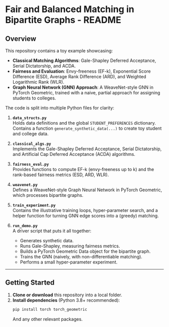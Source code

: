 # Fair and Balanced Matching in Bipartite Graphs - README

## Overview

This repository contains a toy example showcasing:

- **Classical Matching Algorithms**: Gale-Shapley Deferred Acceptance, Serial Dictatorship, and ACDA.
- **Fairness and Evaluation**: Envy-freeness (EF-k), Exponential Score Difference (ESD), Average Rank Difference (ARD), and Weighted Logarithmic Rank (WLR).
- **Graph Neural Network (GNN) Approach**: A WeaveNet-style GNN in PyTorch Geometric, trained with a naive, partial approach for assigning students to colleges.

The code is split into multiple Python files for clarity:

1. **`data_structs.py`**  
   Holds data definitions and the global `STUDENT_PREFERENCES` dictionary. Contains a function `generate_synthetic_data(...)` to create toy student and college data.

2. **`classical_algs.py`**  
   Implements the Gale-Shapley Deferred Acceptance, Serial Dictatorship, and Artificial Cap Deferred Acceptance (ACDA) algorithms.

3. **`fairness_eval.py`**  
   Provides functions to compute EF-k (envy-freeness up to k) and the rank-based fairness metrics (ESD, ARD, WLR).

4. **`weavenet.py`**  
   Defines a WeaveNet-style Graph Neural Network in PyTorch Geometric, which processes bipartite graphs.

5. **`train_experiment.py`**  
   Contains the illustrative training loops, hyper-parameter search, and a helper function for turning GNN edge scores into a (greedy) matching.

6. **`run_demo.py`**  
   A driver script that puts it all together:
   - Generates synthetic data.
   - Runs Gale-Shapley, measuring fairness metrics.
   - Builds a PyTorch Geometric Data object for the bipartite graph.
   - Trains the GNN (naively, with non-differentiable matching).
   - Performs a small hyper-parameter experiment.

---

## Getting Started

1. **Clone or download** this repository into a local folder.
2. **Install dependencies** (Python 3.8+ recommended):
   ```bash
   pip install torch torch_geometric
   ```
   And any other relevant packages.

   





